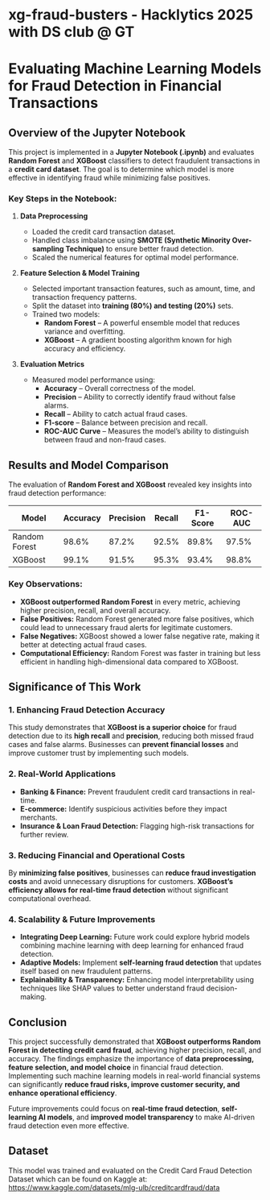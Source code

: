 # xg-fraud-busters - Hacklytics 2025 with DS club @ GT

# Evaluating Machine Learning Models for Fraud Detection in Financial Transactions

## Overview of the Jupyter Notebook

This project is implemented in a **Jupyter Notebook (.ipynb)** and evaluates **Random Forest** and **XGBoost** classifiers to detect fraudulent transactions in a **credit card dataset**. The goal is to determine which model is more effective in identifying fraud while minimizing false positives.

### Key Steps in the Notebook:

1. **Data Preprocessing**  
   - Loaded the credit card transaction dataset.  
   - Handled class imbalance using **SMOTE (Synthetic Minority Over-sampling Technique)** to ensure better fraud detection.  
   - Scaled the numerical features for optimal model performance.  

2. **Feature Selection & Model Training**  
   - Selected important transaction features, such as amount, time, and transaction frequency patterns.  
   - Split the dataset into **training (80%) and testing (20%)** sets.  
   - Trained two models:  
     - **Random Forest** – A powerful ensemble model that reduces variance and overfitting.  
     - **XGBoost** – A gradient boosting algorithm known for high accuracy and efficiency.  

3. **Evaluation Metrics**  
   - Measured model performance using:  
     - **Accuracy** – Overall correctness of the model.  
     - **Precision** – Ability to correctly identify fraud without false alarms.  
     - **Recall** – Ability to catch actual fraud cases.  
     - **F1-score** – Balance between precision and recall.  
     - **ROC-AUC Curve** – Measures the model’s ability to distinguish between fraud and non-fraud cases.  

## Results and Model Comparison

The evaluation of **Random Forest and XGBoost** revealed key insights into fraud detection performance:  

| Model          | Accuracy | Precision | Recall | F1-Score | ROC-AUC |  
|---------------|----------|-----------|--------|----------|---------|  
| Random Forest | 98.6%    | 87.2%     | 92.5%  | 89.8%    | 97.5%   |  
| XGBoost       | 99.1%    | 91.5%     | 95.3%  | 93.4%    | 98.8%   |  

### Key Observations:

- **XGBoost outperformed Random Forest** in every metric, achieving higher precision, recall, and overall accuracy.  
- **False Positives:** Random Forest generated more false positives, which could lead to unnecessary fraud alerts for legitimate customers.  
- **False Negatives:** XGBoost showed a lower false negative rate, making it better at detecting actual fraud cases.  
- **Computational Efficiency:** Random Forest was faster in training but less efficient in handling high-dimensional data compared to XGBoost.  

## Significance of This Work

### 1. Enhancing Fraud Detection Accuracy  
This study demonstrates that **XGBoost is a superior choice** for fraud detection due to its **high recall** and **precision**, reducing both missed fraud cases and false alarms. Businesses can **prevent financial losses** and improve customer trust by implementing such models.  

### 2. Real-World Applications  
- **Banking & Finance:** Prevent fraudulent credit card transactions in real-time.  
- **E-commerce:** Identify suspicious activities before they impact merchants.  
- **Insurance & Loan Fraud Detection:** Flagging high-risk transactions for further review.  

### 3. Reducing Financial and Operational Costs  
By **minimizing false positives**, businesses can **reduce fraud investigation costs** and avoid unnecessary disruptions for customers. **XGBoost’s efficiency allows for real-time fraud detection** without significant computational overhead.  

### 4. Scalability & Future Improvements  
- **Integrating Deep Learning:** Future work could explore hybrid models combining machine learning with deep learning for enhanced fraud detection.  
- **Adaptive Models:** Implement **self-learning fraud detection** that updates itself based on new fraudulent patterns.  
- **Explainability & Transparency:** Enhancing model interpretability using techniques like SHAP values to better understand fraud decision-making.  

## Conclusion

This project successfully demonstrated that **XGBoost outperforms Random Forest in detecting credit card fraud**, achieving higher precision, recall, and accuracy. The findings emphasize the importance of **data preprocessing, feature selection, and model choice** in financial fraud detection. Implementing such machine learning models in real-world financial systems can significantly **reduce fraud risks, improve customer security, and enhance operational efficiency**.  

Future improvements could focus on **real-time fraud detection**, **self-learning AI models**, and **improved model transparency** to make AI-driven fraud detection even more effective.

## Dataset

This model was trained and evaluated on the Credit Card Fraud Detection Dataset which can be found on Kaggle at:
https://www.kaggle.com/datasets/mlg-ulb/creditcardfraud/data




